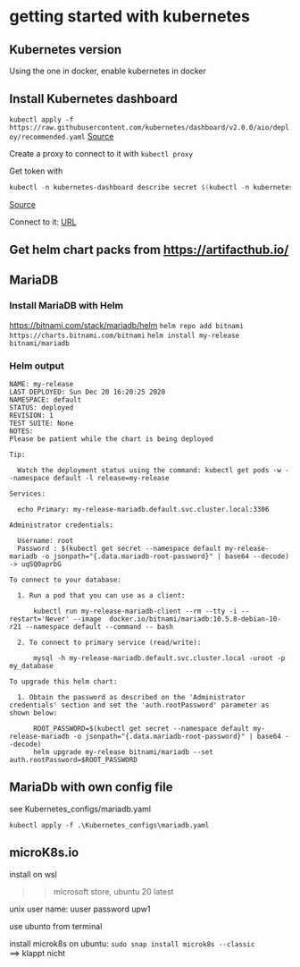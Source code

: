 # getting started with kubernetes

## Kubernetes version
Using the one in docker, enable kubernetes in docker


## Install Kubernetes dashboard

`kubectl apply -f https://raw.githubusercontent.com/kubernetes/dashboard/v2.0.0/aio/deploy/recommended.yaml`
[Source](https://kubernetes.io/docs/tasks/access-application-cluster/web-ui-dashboard/)

Create a proxy to connect to it with `kubectl proxy`

Get token with
```powershell
kubectl -n kubernetes-dashboard describe secret $(kubectl -n kubernetes-dashboard get secret | sls admin-user | ForEach-Object { $_ -Split '\s+' } | Select -First 1)
```
[Source](https://github.com/kubernetes/dashboard/blob/master/docs/user/access-control/creating-sample-user.md)

Connect to it: [URL]( http://localhost:8001/api/v1/namespaces/kubernetes-dashboard/services/https:kubernetes-dashboard:/proxy/)


## Get helm chart packs from https://artifacthub.io/

## MariaDB

### Install MariaDB with Helm
https://bitnami.com/stack/mariadb/helm
`helm repo add bitnami https://charts.bitnami.com/bitnami`
`helm install my-release bitnami/mariadb`

### Helm output
```
NAME: my-release
LAST DEPLOYED: Sun Dec 20 16:20:25 2020
NAMESPACE: default
STATUS: deployed
REVISION: 1
TEST SUITE: None
NOTES:
Please be patient while the chart is being deployed

Tip:

  Watch the deployment status using the command: kubectl get pods -w --namespace default -l release=my-release

Services:

  echo Primary: my-release-mariadb.default.svc.cluster.local:3306

Administrator credentials:

  Username: root
  Password : $(kubectl get secret --namespace default my-release-mariadb -o jsonpath="{.data.mariadb-root-password}" | base64 --decode) -> uqSQ0aprbG

To connect to your database:

  1. Run a pod that you can use as a client:

      kubectl run my-release-mariadb-client --rm --tty -i --restart='Never' --image  docker.io/bitnami/mariadb:10.5.8-debian-10-r21 --namespace default --command -- bash

  2. To connect to primary service (read/write):

      mysql -h my-release-mariadb.default.svc.cluster.local -uroot -p my_database

To upgrade this helm chart:

  1. Obtain the password as described on the 'Administrator credentials' section and set the 'auth.rootPassword' parameter as shown below:

      ROOT_PASSWORD=$(kubectl get secret --namespace default my-release-mariadb -o jsonpath="{.data.mariadb-root-password}" | base64 --decode)
      helm upgrade my-release bitnami/mariadb --set auth.rootPassword=$ROOT_PASSWORD
```


## MariaDb with own config file
see Kubernetes_configs/mariadb.yaml

`kubectl apply -f .\Kubernetes_configs\mariadb.yaml`












## microK8s.io

install on wsl
>> microsoft store, ubuntu 20 latest

unix user name: uuser
password upw1


use ubunto from terminal

install microk8s on ubuntu: `sudo snap install microk8s --classic`\
==> klappt nicht

